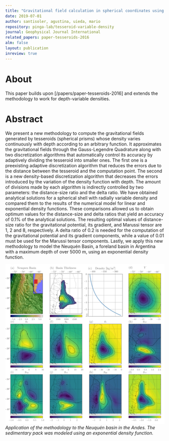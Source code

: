 ```yaml
---
title: "Gravitational field calculation in spherical coordinates using variable densities in depth "
date: 2019-07-01
author: santisoler, agustina, uieda, mario
repository: pinga-lab/tesseroid-variable-density
journal: Geophysical Journal International
related_papers: paper-tesseroids-2016
alm: false
layout: publication
inreview: true
---
```


# About

This paper builds upon [/papers/paper-tesseroids-2016] and extends the methodology to
work for depth-variable densities.

# Abstract

We present a new methodology to compute the gravitational fields generated by tesseroids
(spherical prisms) whose density varies continuously with depth according to an
arbitrary function. It approximates the gravitational fields through the Gauss-Legendre
Quadrature along with two discretization algorithms that automatically control its
accuracy by adaptively dividing the tesseroid into smaller ones. The first one is a
preexisting adaptive discretization algorithm that reduces the errors due to the
distance between the tesseroid and the computation point. The second is a new
density-based discretization algorithm that decreases the errors introduced by the
variation of the density function with depth. The amount of divisions made by each
algorithm is indirectly controlled by two parameters: the distance-size ratio and the
delta ratio. We have obtained analytical solutions for a spherical shell with radially
variable density and compared them to the results of the numerical model for linear and
exponential density functions. These comparisons allowed us to obtain optimum values for
the distance-size and delta ratios that yield an accuracy of 0.1% of the analytical
solutions. The resulting optimal values of distance-size ratio for the gravitational
potential, its gradient, and Marussi tensor are 1, 2 and 8, respectively. A delta ratio
of 0.2 is needed for the computation of the gravitational potential and its gradient
components, while a value of 0.01 must be used for the Marussi tensor components.
Lastly, we apply this new methodology to model the Neuquén Basin, a foreland basin in
Argentina with a maximum depth of over 5000 m, using an exponential density function.

![Neuquén Basin application](/images/tesseroid-variable-density-results.jpg)
*Application of the methodology to the Neuquén basin in the Andes. The sedimentary
pack was modeled using an exponential density function.*
